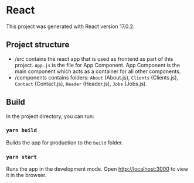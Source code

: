 # React
This project was generated with React version 17.0.2.

## Project structure
- /src contains the react app that is used as frontend as part of this project. `App.js` is the file for App Component. App Component is the main component which acts as a container for all other components.
- /components contains folders: `About` (About.js), `Clients` (Clients.js), `Contact` (Contact.js), `Header` (Header.js), `Jobs` (Jobs.js).

## Build
In the project directory, you can run:

### `yarn build`

Builds the app for production to the `build` folder.

### `yarn start`

Runs the app in the development mode.
Open [http://localhost:3000](http://localhost:3000) to view it in the browser.










